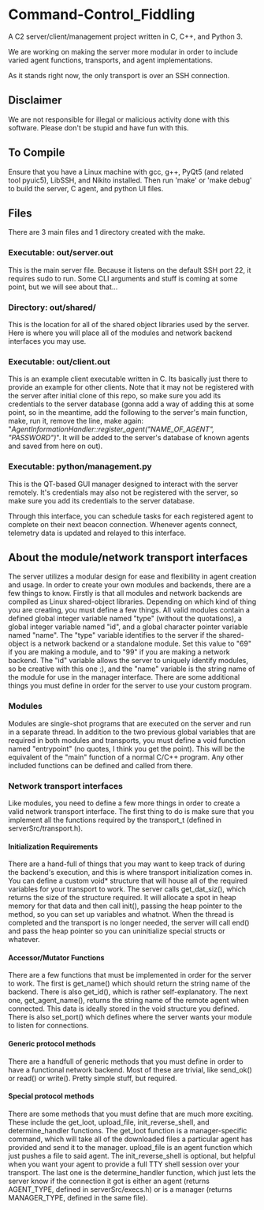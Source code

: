 # Command-Control_Fiddling
A C2 server/client/management project written in C, C++, and Python 3.

We are working on making the server more modular in order to include varied agent functions, transports, and agent implementations.

As it stands right now, the only transport is over an SSH connection.

## Disclaimer
We are not responsible for illegal or malicious activity done with this software. Please don't be stupid and have fun with this.

## To Compile
Ensure that you have a Linux machine with gcc, g++, PyQt5 (and related tool pyuic5), LibSSH, and Nikito installed. Then run 'make' or 'make debug' to build the server, C agent, and python UI files.

## Files
There are 3 main files and 1 directory created with the make.
### Executable: out/server.out
This is the main server file. Because it listens on the default SSH port 22, it requires sudo to run. Some CLI arguments and stuff is coming at some point, but
we will see about that...
### Directory: out/shared/
This is the location for all of the shared object libraries used by the server.
Here is where you will place all of the modules and network backend interfaces
you may use.
### Executable: out/client.out
This is an example client executable written in C. Its basically just there to provide an example for other clients. Note that it may not be registered with the server after initial clone of this repo, so make sure you add its credentials to the server database (gonna add a way of adding this at some point, so in the meantime, add the following to the server's main function, make, run it, remove the line, make again: "*AgentInformationHandler::register_agent("NAME_OF_AGENT", "PASSWORD")*". 
It will be added to the server's database of known agents and saved from here on out).
### Executable: python/management.py
This is the QT-based GUI manager designed to interact with the server remotely. It's credentials may also not be registered with the server, so make sure you add its credentials to the server database.

Through this interface, you can schedule tasks for each registered agent to complete on their next beacon connection. Whenever agents connect, telemetry data is updated and relayed to this interface.


## About the module/network transport interfaces
The server utilizes a modular design for ease and flexibility in agent creation
and usage. In order to create your own modules and backends, there are a few
things to know. Firstly is that all modules and network backends are compiled as
Linux shared-object libraries. Depending on which kind of thing you are
creating, you must define a few things. All valid modules contain a defined
global integer variable named "type" (without the quotations), a global integer variable named "id", and a global
character pointer variable named "name". The "type"
variable identifies to the server if the shared-object is a network backend or a
standalone module. Set this value to "69" if you are making a module, and to "99" if
you are making a network backend. The "id" variable allows the server to uniquely
identify modules, so be creative with this one :), and the "name" variable is the string name of the module for use in the manager interface. There are some additional
things you must define in order for the server to use your custom program.
### Modules
Modules are single-shot programs that are executed on the server and run in a
separate thread. In addition to the two previous global variables that are
required in both modules and transports, you must define a void function named
"entrypoint" (no quotes, I think you get the point). This will be the equivalent
of the "main" function of a normal C/C++ program. Any other included functions
can be defined and called from there.
### Network transport interfaces
Like modules, you need to define a few more things in order to create a valid
network transport interface. The first thing to do is make sure that you
implement all the functions required by the transport_t (defined in
serverSrc/transport.h).
#### Initialization Requirements
There are a hand-full of things that you may want to keep track of during the
backend's execution, and this is where transport initialization comes in. You
can define a custom void\* structure that will house all of the required variables 
for your transport to work. The server calls get_dat_siz(), which returns the size
of the structure required. It will allocate a spot in heap memory for that data 
and then call init(), passing the heap pointer to the method, so you can set up
variables and whatnot. When the thread is completed and the transport is no longer
needed, the server will call end() and pass the heap pointer so you can uninitialize special structs or whatever.
#### Accessor/Mutator Functions
There are a few functions that must be implemented in order for the server to
work. The first is get_name() which should return the string name of the
backend. There is also get_id(), which is rather self-explanatory. The next one,
get_agent_name(), returns the string name of the remote agent when connected.
This data is ideally stored in the void structure you defined. There is also 
set_port() which defines where the server wants your module to listen for 
connections. 
#### Generic protocol methods
There are a handfull of generic methods that you must define in order to have a 
functional network backend. Most of these are trivial, like send_ok() or read() 
or write(). Pretty simple stuff, but required.
#### Special protocol methods
There are some methods that you must define that are much more exciting. These 
include the get_loot, upload_file, init_reverse_shell, and determine_handler
functions. The get_loot function is a manager-specific command, which will
take all of the downloaded files a particular agent has provided and send it to 
the manager. upload_file is an agent function which just pushes a file to said 
agent. The init_reverse_shell is optional, but helpful when you want your agent
to provide a full TTY shell session over your transport. The last one is the
determine_handler function, which just lets the server know if the connection 
it got is either an agent (returns AGENT_TYPE, defined in serverSrc/execs.h) or 
is a manager (returns MANAGER_TYPE, defined in the same file).